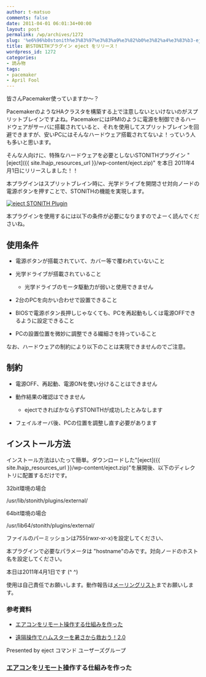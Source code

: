 ```yaml
---
author: t-matsuo
comments: false
date: 2011-04-01 06:01:34+00:00
layout: post
permalink: /wp/archives/1272
slug: '%e6%96%b0stonith%e3%83%97%e3%83%a9%e3%82%b0%e3%82%a4%e3%83%b3-eject-%e3%82%92%e3%83%aa%e3%83%aa%e3%83%bc%e3%82%b9%ef%bc%81'
title: 新STONITHプラグイン eject をリリース！
wordpress_id: 1272
categories:
- 読み物
tags:
- pacemaker
- April Fool
---
```


皆さんPacemaker使っていますか～？





PacemakerのようなHAクラスタを構築する上で注意しないといけないのがスプリットブレインですよね。PacemakerにはIPMIのように電源を制御できるハードウェアがサーバに搭載されていると、それを使用してスプリットブレインを回避できますが、安いPCにはそんなハードウェア搭載されてないよ！っていう人も多いと思います。





そんな人向けに、特殊なハードウェアを必要としないSTONITHプラグイン "[eject]({{ site.lhajp_resources_url }}/wp-content/eject.zip)" を本日 2011年4月1日にリリースしました！！  

本プラグインはスプリットブレイン時に、光学ドライブを開閉させ対向ノードの電源ボタンを押すことで、STONITHの機能を実現します。





  






[![eject STONITH Plugin](/assets/images/wp-content/eject.jpg)](/wp/archives/1272/eject-2)





  






本プラグインを使用するには以下の条件が必要になりますのでよーく読んでくださいね。





## 使用条件





	
  * 電源ボタンが搭載されていて、カバー等で覆われていないこと

	
  * 光学ドライブが搭載されていること 

	
    * 光学ドライブのモータ駆動力が弱いと使用できません




	
  * 2台のPCを向かい合わせで設置できること

	
  * BIOSで電源ボタン長押しじゃなくても、PCを再起動もしくは電源OFFできるように設定できること

	
  * PCの設置位置を微妙に調整できる繊細さを持っていること





  






なお、ハードウェアの制約により以下のことは実現できませんのでご注意。





## 制約





	
  * 電源OFF、再起動、電源ONを使い分けることはできません

	
  * 動作結果の確認はできません 

	
    * ejectできればかならずSTONITHが成功したとみなします




	
  * フェイルオーバ後、PCの位置を調整し直す必要があります





  






## インストール方法





インストール方法はいたって簡単。ダウンロードした"[eject]({{ site.lhajp_resources_url }}/wp-content/eject.zip)"を展開後、以下のディレクトリに配置するだけです。





32bit環境の場合





/usr/lib/stonith/plugins/external/





64bit環境の場合





/usr/lib64/stonith/plugins/external/





ファイルのパーミッションは755(rwxr-xr-x)を設定してください、





本プラグインで必要なパラメータは "hostname"のみです。対向ノードのホスト名を設定してください。





  






本日は2011年4月1日です (^ ^)  

使用は自己責任でお願いします。動作報告は[メーリングリスト](/wp/ml)までお願いします。





  






### 参考資料





	
  * [エアコンをリモート操作する仕組みを作った](http://d.hatena.ne.jp/Akkiesoft/20100621/1277047614)

	
  * [遠隔操作でハムスターを暑さから救おう！2.0](http://handsout.jp/slide/3044)





  






Presented by eject コマンド ユーザーズグループ








### [エアコン](http://d.hatena.ne.jp/keyword/%A5%A8%A5%A2%A5%B3%A5%F3)を[リモート](http://d.hatena.ne.jp/keyword/%A5%EA%A5%E2%A1%BC%A5%C8)操作する仕組みを作った




